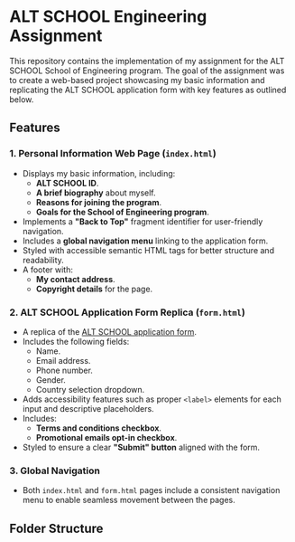 # ALT SCHOOL Engineering Assignment

This repository contains the implementation of my assignment for the ALT SCHOOL School of Engineering program. The goal of the assignment was to create a web-based project showcasing my basic information and replicating the ALT SCHOOL application form with key features as outlined below.

## Features

### 1. **Personal Information Web Page (`index.html`)**
   - Displays my basic information, including:
     - **ALT SCHOOL ID**.
     - **A brief biography** about myself.
     - **Reasons for joining the program**.
     - **Goals for the School of Engineering program**.
   - Implements a **"Back to Top"** fragment identifier for user-friendly navigation.
   - Includes a **global navigation menu** linking to the application form.
   - Styled with accessible semantic HTML tags for better structure and readability.
   - A footer with:
     - **My contact address**.
     - **Copyright details** for the page.

### 2. **ALT SCHOOL Application Form Replica (`form.html`)**
   - A replica of the [ALT SCHOOL application form](https://portal.altschoolafrica.com/auth/create-account).
   - Includes the following fields:
     - Name.
     - Email address.
     - Phone number.
     - Gender.
     - Country selection dropdown.
   - Adds accessibility features such as proper `<label>` elements for each input and descriptive placeholders.
   - Includes:
     - **Terms and conditions checkbox**.
     - **Promotional emails opt-in checkbox**.
   - Styled to ensure a clear **"Submit" button** aligned with the form.

### 3. **Global Navigation**
   - Both `index.html` and `form.html` pages include a consistent navigation menu to enable seamless movement between the pages.

## Folder Structure
